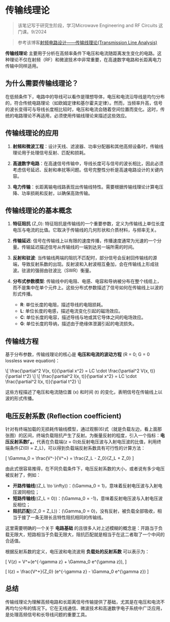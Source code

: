 # 传输线理论

> 该笔记写于研究生阶段，学习Microwave Engineering and RF Circuits 这门课。9/2024

> 参考该博客[射频电路设计——传输线理论(Transmission Line Analysis)](https://blog.csdn.net/weixin_43784055/article/details/122136730)

**传输线理论** 主要用于分析在高频率条件下电压和电流随距离发生变化的电路。这种理论不仅在射频（RF）和微波技术中非常重要，在高速数字电路和长距离电力传输中同样适用。

## 为什么需要传输线理论？

在低频条件下，电路中的导线可以看作是理想导体，电压和电流沿导线是均匀分布的，符合传统电路理论（如欧姆定律和基尔霍夫定律）。然而，当频率升高，信号的波长变得可与导线长度相比较时，电压和电流会随着空间位置而变化。这时，传统的电路理论不再适用，必须使用传输线理论来描述这些效应。

## 传输线理论的应用

1. **射频和微波工程**：设计天线、滤波器、功率分配器和其他高频设备时，传输线理论用于处理信号反射、匹配和损耗。
  
2. **高速数字电路**：在高速信号传输中，导线长度可与信号的波长相比，因此必须考虑信号延迟、反射和串扰等问题。信号完整性分析是高速电路设计的关键内容。

3. **电力传输**：长距离输电线路表现出传输线特性。需要根据传输线理论计算电压降、功率损耗和反射，以确保高效传输。
 
## 传输线理论的基本概念

1. **特征阻抗** (Z_0):
   特征阻抗是传输线的一个重要参数，定义为传输线上单位长度电压与电流的比值。它取决于传输线的几何形状和介质材料，与频率无关。

2. **传输延迟**:
   信号在传输线上以有限的速度传播，传播速度通常为光速的一个分量。传输延迟描述信号从传输线的一端到达另一端所需的时间。

3. **反射和驻波**:
   当传输线两端的阻抗不匹配时，部分信号会反射回传输线的源端，导致反射系数的出现。反射波和入射波相互叠加，会在传输线上形成驻波。驻波的强弱由驻波比（SWR）衡量。

4. **分布式参数模型**:
   传输线中的电阻、电感、电容和导纳被分布在整个线缆上，而不是集中在单个元件上。这些分布式参数描述了信号如何在传输线上以波的形式传播。

      - **R**: 单位长度的电阻，描述导线的电阻损耗。
      - **L**: 单位长度的电感，描述电流变化引起的磁场效应。
      - **C**: 单位长度的电容，描述导线与地或其它导体之间的电场效应。
      - **G**: 单位长度的导纳，描述由于绝缘体泄漏引起的电流损失。

## 传输线方程
基于分布参数，传输线理论的核心是 **电压和电流的波动方程** (R = 0; G = 0 lossless wave equation)：

\\[
\\frac{\\partial^2 V(x, t)}{\\partial x^2} = LC \\cdot \\frac{\\partial^2 V(x, t)}{\\partial t^2}
\\]
\\[
\\frac{\\partial^2 I(x, t)}{\\partial x^2} = LC \\cdot \\frac{\\partial^2 I(x, t)}{\\partial t^2}
\\]

这些方程描述了电压和电流随位置 (x) 和时间 (t) 的变化，表明信号在传输线上以波的形式传播。

## 电压反射系数 (Reflection coefficient)

针对有终端加载的无损耗传输线模型，通过观察(6)式（就是负载左边，看上面那张图）的区间，终端负载阻抗产生了反射。为衡量反射的程度，引入一个指标：**电压反射系数Γ₀**，代表在负载端\(z = 0\)处反射电压波与入射电压波的比值，利用终端条件\(Z(0) = Z_L\)，可以得到负载端反射系数具有可行性的计算方法：

\[
\Gamma_0 = \frac{V^-}{V^+} = \frac{Z_L - Z_0}{Z_L + Z_0}
\]

由此式很容易推得，在不同负载条件下，电压反射系数的大小，或者说有多少电压被反射了，例如：

  - **开路传输线**(\(Z_L \to \infty\))：\(\Gamma_0 = 1\)，意味着反射电压波与入射电压波同相位；
  - **短路传输线**(\(Z_L = 0\))：\(\Gamma_0 = -1\)，意味着反射电压波与入射电压波反相位；
  - **阻抗匹配**(\(Z_0 = Z_L\))：\(\Gamma_0 = 0\)，没有反射，被负载全部吸收，相当于接了一条无限长且特性阻抗相同的传输线。

这里需要明确的一个关于 **电路基础** 的且很多人对上述模糊的概念是：开路当于负载无限大，短路相当于负载无限大，阻抗匹配就是相当于在这二者取了一个中间的合适值。

根据反射系数的定义，电压波和电流波用 **负载处的反射系数** 可以表示为：

\[
V(z) = V^+(e^{-\gamma z} + \Gamma_0 e^{\gamma z}),
\]

\[
I(z) = \frac{V^+}{Z_0} (e^{-\gamma z} - \Gamma_0 e^{\gamma z})
\]



## 总结
传输线理论为理解高频电路和长距离信号传输提供了基础，尤其是在电压和电流不再均匀分布的情况下。它在无线通信、微波技术和高速数字电子系统中广泛应用，是处理高频信号和长导线问题的重要工具。